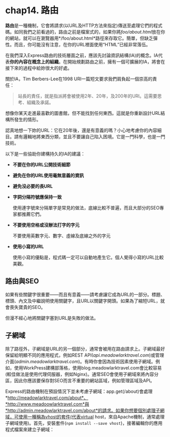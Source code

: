 # chap14. 路由

**路由**是一種機制，它會將請求(以URL及HTTP方法來指定)傳送至處理它們的程式碼。如同我們之前看過的，路由之前是檔案式的，如果你將*foo/about.html*放在你的網站，就可以在瀏覽器用*/foo/about.html*路徑來存取它。簡單，但缺乏彈性。而且，你可能沒有注意，在你的URL裡面使用“HTML”已經非常落伍。

在我們深入Express路由的技術層面之前，應該先討論資訊結構(IA)的概念。IA代表**你的內容在概念上的組織**。在開始規劃路由之前，擁有一個可擴展的IA，將會在接下來的過程中給妳很大的好處。

關於IA，Tim Berbers-Lee在1998 URI一篇短文要求我們肩負起一個崇高的責任：

> 站長的責任，就是指派將會被使用2年、20年，及200年的URI。這需要思考、組織及承諾。

想像你某天走進最喜歡的圖書館，但不能找到任何東西。這就是你重新設計URL結構所發生的情形。

認真地想一下妳的URL：它在20年後，還是有意義的嗎？小心地考慮你的內容細目。請有邏輯地將東西分類，並且不要讓自己陷入困境。它是一門科學，也是一門技術。

以下是一些協助你建構持久的IA的建議：

- **不要在你的URL公開技術細節**
- **避免在你的URL使用毫無意義的資訊**
- **避免沒必要的長URL**
- **字詞分隔符號應保持一致**

    使用連字號來分隔單字是常見的做法，底線比較不普遍，而且大部分的SEO專家都推薦它們。

- **不要使用空格或沒辦法打字的字元**

    不要使用英數字元、數字、虛線及底線之外的字元

- **使用小寫的URL**

    使用小寫的優點是，程式碼一定可以自動地產生它。個人覺得小寫的URL比較美觀。
    
## 路由與SEO

如果有些關鍵字很重要——而且有意義——請考慮讓它成為URL的一部分。標題、標頭、內文及中繼說明使用關鍵字，且URL以關鍵字開頭。如果為了縮短URL，就會喪失寶貴的SEO。

但漫不經心地將關鍵字塞到URL是失敗的做法。

## 子網域

除了路徑外，子網域是URL的另一個部分，通常會被用在路由請求上。子網域最好保留給明顯不同的應用程式，例如REST API(*api.meadowlarktravel.com*)或管理介面(*admin.meadowlarktravel.com*)。有時你會因為技術因素使用子網域。例如，使用WorkPress建構部落格，使用blog.meadowlarktravel.com會比較容易(較佳做法是使用代理伺服器，例如Nginx)。通常SEO會使用子網域來將內容分區，因此你應該要保存對SEO而言不重要的網站區域，例如管理區域及API。

Express的路由機制在預設情況下並未考慮子網域：app.get(/about)會處理*http://meadowlarktravel.com/about*、*http://www.meadoowlarktravel.com*與*http://admin.meadowlarktravel.com/about*的請求。如果你想要個別處理子網域，可使用一種稱為vhost的套件(代表virtual host，來自Apache機制，通常處理子網域使用)。首先，安裝套件(`npm install --save vhost`)，接著編輯你的應用程式檔案來建立子網域：

```

```